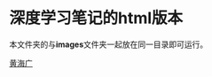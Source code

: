 # 深度学习笔记的html版本

本文件夹的与**images**文件夹一起放在同一目录即可运行。

[黄海广](https://www.zhihu.com/people/fengdu78/activities)